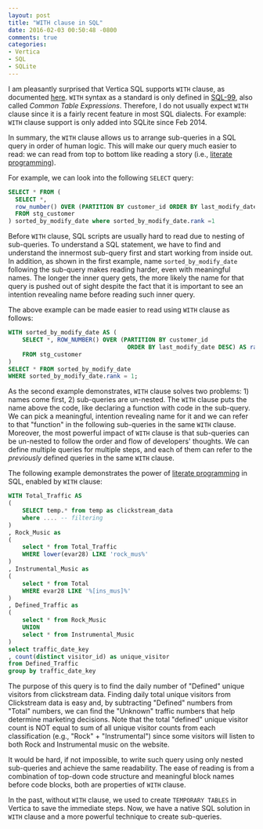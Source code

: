 ```yaml
---
layout: post
title: "WITH clause in SQL"
date: 2016-02-03 00:50:48 -0800
comments: true
categories: 
- Vertica
- SQL
- SQLite
---
```


I am pleasantly surprised that Vertica SQL supports `WITH` clause, as documented [here](https://my.vertica.com/docs/7.1.x/HTML/index.htm#Authoring/AnalyzingData/Queries/WITHClausesInSELECT.htm).
`WITH` syntax as a standard is only defined in [SQL-99](https://en.wikipedia.org/wiki/SQL:1999), also called *Common Table Expressions*. 
Therefore, I do not usually expect `WITH` clause since it is a fairly recent feature in most SQL dialects. 
For example: `WITH` clause support is only added into SQLite since Feb 2014.

In summary, the `WITH` clause allows us to arrange sub-queries in a SQL query in order of human logic. 
This will make our query much easier to read: we can read from top to bottom like reading a story (i.e., [literate programming](https://en.wikipedia.org/wiki/Literate_programming)). 

For example, we can look into the following `SELECT` query:

``` sql Hard to read
SELECT * FROM (
  SELECT *,
  row_number() OVER (PARTITION BY customer_id ORDER BY last_modify_date DESC) AS rank 
  FROM stg_customer
) sorted_by_modify_date where sorted_by_modify_date.rank =1
```

Before `WITH` clause, SQL scripts are usually hard to read due to nesting of sub-queries. 
To understand a SQL statement, we have to find and understand the innermost sub-query first and start working from inside out.
In addition, as shown in the first example, name `sorted_by_modify_date` following the sub-query makes reading harder, even with meaningful names.
The longer the inner query gets, the more likely the name for that query is pushed out of sight despite the fact that it is important to see an intention revealing name before reading such inner query.

The above example can be made easier to read using `WITH` clause as follows:

``` sql Easy to read
WITH sorted_by_modify_date AS (
    SELECT *, ROW_NUMBER() OVER (PARTITION BY customer_id 
                                  ORDER BY last_modify_date DESC) AS rank 
    FROM stg_customer
)
SELECT * FROM sorted_by_modify_date
WHERE sorted_by_modify_date.rank = 1;  
```

As the second example demonstrates, `WITH` clause solves two problems: 1) names come first, 2) sub-queries are un-nested.
The `WITH` clause puts the name above the code, like declaring a function with code in the sub-query.
We can pick a meaningful, intention revealing name for it and we can refer to that "function" in the following sub-queries in the same `WITH` clause. 
Moreover, the most powerful impact of `WITH` clause is that sub-queries can be un-nested to follow the order and flow of developers' thoughts.
We can define multiple queries for multiple steps, and each of them can refer to the *previously* defined queries in the same `WITH` clause.

The following example demonstrates the power of [literate programming](https://en.wikipedia.org/wiki/Literate_programming) in SQL, enabled by `WITH` clause:

``` sql Traffic classification of a Music website
WITH Total_Traffic AS
(
    SELECT temp.* from temp as clickstream_data
    where .... -- filtering
)
, Rock_Music as
(
    select * from Total_Traffic
    WHERE lower(evar28) LIKE 'rock_mus%'
)
, Instrumental_Music as
(
    select * from Total
    WHERE evar28 LIKE '%[ins_mus]%'
)
, Defined_Traffic as
(
    select * from Rock_Music
    UNION
    select * from Instrumental_Music
)
select traffic_date_key
, count(distinct visitor_id) as unique_visitor
from Defined_Traffic 
group by traffic_date_key
```

The purpose of this query is to find the daily number of "Defined" unique visitors from clickstream data. 
Finding daily total unique visitors from Clickstream data is easy and, by subtracting "Defined" numbers from "Total" numbers, we can find the "Unknown" traffic numbers that help determine marketing decisions.
Note that the total "defined" unique visitor count is NOT equal to sum of all unique visitor counts from each classification (e.g., "Rock" + "Instrumental") since some visitors will listen to both Rock and Instrumental music on the website.

It would be hard, if not impossible, to write such query using only nested sub-queries and achieve the same readability.
The ease of reading is from a combination of top-down code structure and meaningful block names before code blocks, both are properties of `WITH` clause.

In the past, without `WITH` clause, we used to create `TEMPORARY TABLES` in Vertica to save the immediate steps.
Now, we have a native SQL solution in `WITH` clause and a more powerful technique to create sub-queries.
